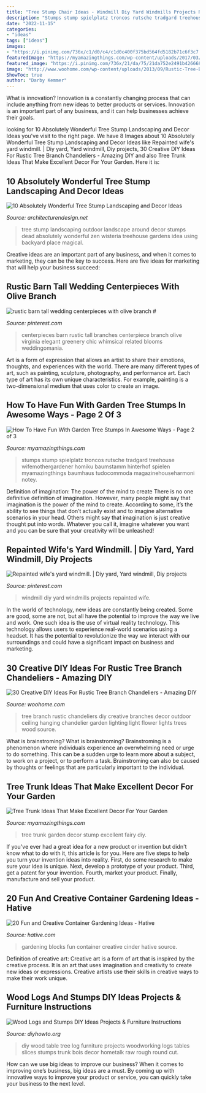 ```yaml
---
title: "Tree Stump Chair Ideas - Windmill Diy Yard Windmills Projects Repainted Wife"
description: "Stumps stump spielplatz troncos rutsche tradgard treehouse wifemothergardener homiku baumstamm hinterhof spielen myamazingthings baumhaus tudocommoda magazinehouseharmoni notey"
date: "2022-11-15"
categories:
- "ideas"
tags: ["ideas"]
images:
- "https://i.pinimg.com/736x/c1/d0/c4/c1d0c400f375bd564fd5182b71c6f3c7.jpg"
featuredImage: "https://myamazingthings.com/wp-content/uploads/2017/03/a6ded5946fe6fcb2718c7b6ff245f863.jpg"
featured_image: "https://i.pinimg.com/736x/21/da/75/21da752e2491b42666873f342e42fe84.jpg"
image: "http://www.woohome.com/wp-content/uploads/2013/09/Rustic-Tree-Branch-Chandeliers-26.jpg"
ShowToc: true
author: "Darby Kemmer"
---
```



What is innovation?
Innovation is a constantly changing process that can include anything from new ideas to better products or services. Innovation is an important part of any business, and it can help businesses achieve their goals.

	

		
looking for 10 Absolutely Wonderful Tree Stump Landscaping and Decor Ideas you've visit to the right page. We have 8 Images about 10 Absolutely Wonderful Tree Stump Landscaping and Decor Ideas like Repainted wife&#039;s yard windmill. | Diy yard, Yard windmill, Diy projects, 30 Creative DIY Ideas For Rustic Tree Branch Chandeliers - Amazing DIY and also Tree Trunk Ideas That Make Excellent Decor For Your Garden. Here it is:
		
    
## 10 Absolutely Wonderful Tree Stump Landscaping And Decor Ideas

<img loading=lazy src="http://cdn.architecturendesign.net/wp-content/uploads/2016/06/2-1.jpg" onerror="this.onerror=null;this.src='https://tse3.mm.bing.net/th?id=OIP.2d_8QYht6qTuityiUrswGgHaE8&amp;pid=15.1';" alt="10 Absolutely Wonderful Tree Stump Landscaping and Decor Ideas">

_Source: architecturendesign.net_

>tree stump landscaping outdoor landscape around decor stumps dead absolutely wonderful zen wisteria treehouse gardens idea using backyard place magical. 

	

Creative ideas are an important part of any business, and when it comes to marketing, they can be the key to success. Here are five ideas for marketing that will help your business succeed: 

    
## Rustic Barn Tall Wedding Centerpieces With Olive Branch #

<img loading=lazy src="https://i.pinimg.com/736x/c1/d0/c4/c1d0c400f375bd564fd5182b71c6f3c7.jpg" onerror="this.onerror=null;this.src='https://tse4.mm.bing.net/th?id=OIP.xnf6ZgjLRgKv6DGLwWjsZAHaLH&amp;pid=15.1';" alt="rustic barn tall wedding centerpieces with olive branch #">

_Source: pinterest.com_

>centerpieces barn rustic tall branches centerpiece branch olive virginia elegant greenery chic whimsical related blooms weddingomania. 

	

Art is a form of expression that allows an artist to share their emotions, thoughts, and experiences with the world. There are many different types of art, such as painting, sculpture, photography, and performance art. Each type of art has its own unique characteristics. For example, painting is a two-dimensional medium that uses color to create an image.

    
## How To Have Fun With Garden Tree Stumps In Awesome Ways - Page 2 Of 3

<img loading=lazy src="https://myamazingthings.com/wp-content/uploads/2017/03/a6ded5946fe6fcb2718c7b6ff245f863.jpg" onerror="this.onerror=null;this.src='https://tse2.mm.bing.net/th?id=OIP.NpnSlvR7yffCrLtsmcNszAAAAA&amp;pid=15.1';" alt="How To Have Fun With Garden Tree Stumps In Awesome Ways - Page 2 of 3">

_Source: myamazingthings.com_

>stumps stump spielplatz troncos rutsche tradgard treehouse wifemothergardener homiku baumstamm hinterhof spielen myamazingthings baumhaus tudocommoda magazinehouseharmoni notey. 

	

Definition of imagination: The power of the mind to create
There is no one definitive definition of imagination. However, many people might say that imagination is the power of the mind to create. According to some, it’s the ability to see things that don’t actually exist and to imagine alternative scenarios in your head. Others might say that imagination is just creative thought put into words. Whatever you call it, imagine whatever you want and you can be sure that your creativity will be unleashed!

    
## Repainted Wife&#039;s Yard Windmill. | Diy Yard, Yard Windmill, Diy Projects

<img loading=lazy src="https://i.pinimg.com/736x/21/da/75/21da752e2491b42666873f342e42fe84.jpg" onerror="this.onerror=null;this.src='https://tse2.mm.bing.net/th?id=OIP.i4dCghhwNaETcyKM07mbxwHaJ3&amp;pid=15.1';" alt="Repainted wife&#039;s yard windmill. | Diy yard, Yard windmill, Diy projects">

_Source: pinterest.com_

>windmill diy yard windmills projects repainted wife. 

	

In the world of technology, new ideas are constantly being created. Some are good, some are not, but all have the potential to improve the way we live and work. One such idea is the use of virtual reality technology. This technology allows users to experience real-world scenarios using a headset. It has the potential to revolutionize the way we interact with our surroundings and could have a significant impact on business and marketing.

    
## 30 Creative DIY Ideas For Rustic Tree Branch Chandeliers - Amazing DIY

<img loading=lazy src="http://www.woohome.com/wp-content/uploads/2013/09/Rustic-Tree-Branch-Chandeliers-26.jpg" onerror="this.onerror=null;this.src='https://tse1.mm.bing.net/th?id=OIP.LbcT8D0Knmyjx6aFULZyiAHaJ4&amp;pid=15.1';" alt="30 Creative DIY Ideas For Rustic Tree Branch Chandeliers - Amazing DIY">

_Source: woohome.com_

>tree branch rustic chandeliers diy creative branches decor outdoor ceiling hanging chandelier garden lighting light flower lights trees wood source. 

	

What is brainstroming?
What is brainstroming? Brainstroming is a phenomenon where individuals experience an overwhelming need or urge to do something. This can be a sudden urge to learn more about a subject, to work on a project, or to perform a task. Brainstroming can also be caused by thoughts or feelings that are particularly important to the individual.

    
## Tree Trunk Ideas That Make Excellent Decor For Your Garden

<img loading=lazy src="http://myamazingthings.com/wp-content/uploads/2017/08/tree-stump-ideas-4.jpg" onerror="this.onerror=null;this.src='https://tse1.mm.bing.net/th?id=OIP.MBSdo7a0sR_-cVH_-sOXngHaE7&amp;pid=15.1';" alt="Tree Trunk Ideas That Make Excellent Decor For Your Garden">

_Source: myamazingthings.com_

>tree trunk garden decor stump excellent fairy diy. 

	

If you've ever had a great idea for a new product or invention but didn't know what to do with it, this article is for you. Here are five steps to help you turn your invention ideas into reality. First, do some research to make sure your idea is unique. Next, develop a prototype of your product. Third, get a patent for your invention. Fourth, market your product. Finally, manufacture and sell your product.

    
## 20 Fun And Creative Container Gardening Ideas - Hative

<img loading=lazy src="https://hative.com/wp-content/uploads/2014/11/container-gardening-ideas/14-cinder-blocks-gardening.jpg" onerror="this.onerror=null;this.src='https://tse4.mm.bing.net/th?id=OIP.eMey02n_35LoY1eX2tyIBwHaJ4&amp;pid=15.1';" alt="20 Fun and Creative Container Gardening Ideas - Hative">

_Source: hative.com_

>gardening blocks fun container creative cinder hative source. 

	

Definition of creative art:
Creative art is a form of art that is inspired by the creative process. It is an art that uses imagination and creativity to create new ideas or expressions. Creative artists use their skills in creative ways to make their work unique.

    
## Wood Logs And Stumps DIY Ideas Projects &amp; Furniture Instructions

<img loading=lazy src="http://www.diyhowto.org/wp-content/uploads/2019/04/20-Ways-to-Use-Raw-Wood-Logs-and-Stumps-03.jpg" onerror="this.onerror=null;this.src='https://tse4.mm.bing.net/th?id=OIP.1A2Ec1bTj7p30HCC7CIYOwHaKE&amp;pid=15.1';" alt="Wood Logs and Stumps DIY Ideas Projects &amp; Furniture Instructions">

_Source: diyhowto.org_

>diy wood table tree log furniture projects woodworking logs tables slices stumps trunk bois decor hometalk raw rough round cut. 

	

How can we use big ideas to improve our business?
When it comes to improving one’s business, big ideas are a must. By coming up with innovative ways to improve your product or service, you can quickly take your business to the next level.

